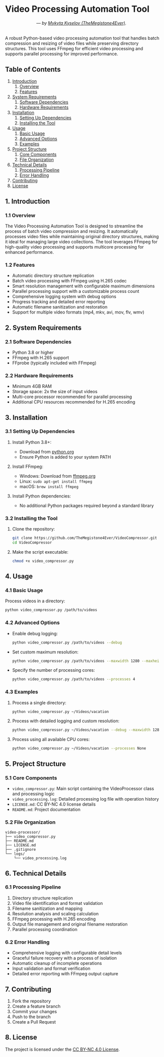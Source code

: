 # Video Processing Automation Tool

###### &emsp;&emsp;&emsp;&emsp;&emsp;&emsp;&emsp; — by [Mykyta Kyselov (TheMegistone4Ever)](https://github.com/TheMegistone4Ever).

A robust Python-based video processing automation tool that handles batch compression and resizing of video files while
preserving directory structures.
This tool uses FFmpeg for efficient video processing and supports parallel processing
for improved performance.

## Table of Contents

1. [Introduction](#1-introduction)
    1. [Overview](#11-overview)
    2. [Features](#12-features)
2. [System Requirements](#2-system-requirements)
    1. [Software Dependencies](#21-software-dependencies)
    2. [Hardware Requirements](#22-hardware-requirements)
3. [Installation](#3-installation)
    1. [Setting Up Dependencies](#31-setting-up-dependencies)
    2. [Installing the Tool](#32-installing-the-tool)
4. [Usage](#4-usage)
    1. [Basic Usage](#41-basic-usage)
    2. [Advanced Options](#42-advanced-options)
    3. [Examples](#43-examples)
5. [Project Structure](#5-project-structure)
    1. [Core Components](#51-core-components)
    2. [File Organization](#52-file-organization)
6. [Technical Details](#6-technical-details)
    1. [Processing Pipeline](#61-processing-pipeline)
    2. [Error Handling](#62-error-handling)
7. [Contributing](#7-contributing)
8. [License](#8-license)

## 1. Introduction

### 1.1 Overview

The Video Processing Automation Tool is designed to streamline the process of batch video compression and resizing. It
automatically processes video files while maintaining original directory structures, making it ideal for managing large
video collections. The tool leverages FFmpeg for high-quality video processing and supports multicore processing for
enhanced performance.

### 1.2 Features

- Automatic directory structure replication
- Batch video processing with FFmpeg using H.265 codec
- Smart resolution management with configurable maximum dimensions
- Parallel processing support with a customizable process count
- Comprehensive logging system with debug options
- Progress tracking and detailed error reporting
- Automatic filename sanitization and restoration
- Support for multiple video formats (mp4, mkv, avi, mov, flv, wmv)

## 2. System Requirements

### 2.1 Software Dependencies

- Python 3.8 or higher
- FFmpeg with H.265 support
- FFprobe (typically included with FFmpeg)

### 2.2 Hardware Requirements

- Minimum 4GB RAM
- Storage space: 2x the size of input videos
- Multi-core processor recommended for parallel processing
- Additional CPU resources recommended for H.265 encoding

## 3. Installation

### 3.1 Setting Up Dependencies

1. Install Python 3.8+:
    - Download from [python.org](https://python.org)
    - Ensure Python is added to your system PATH

2. Install FFmpeg:
    - Windows: Download from [ffmpeg.org](https://ffmpeg.org)
    - Linux: `sudo apt-get install ffmpeg`
    - macOS: `brew install ffmpeg`

3. Install Python dependencies:
    - No additional Python packages required beyond a standard library

### 3.2 Installing the Tool

1. Clone the repository:
   ```bash
   git clone https://github.com/TheMegistone4Ever/VideoCompressor.git
   cd VideoCompressor
   ```

2. Make the script executable:
   ```bash
   chmod +x video_compressor.py
   ```

## 4. Usage

### 4.1 Basic Usage

Process videos in a directory:

```bash
python video_compressor.py /path/to/videos
```

### 4.2 Advanced Options

- Enable debug logging:
  ```bash
  python video_compressor.py /path/to/videos --debug
  ```

- Set custom maximum resolution:
  ```bash
  python video_compressor.py /path/to/videos --maxwidth 1280 --maxheight 720
  ```

- Specify the number of processing cores:
  ```bash
  python video_compressor.py /path/to/videos --processes 4
  ```

### 4.3 Examples

1. Process a single directory:
   ```bash
   python video_compressor.py ~/Videos/vacation
   ```

2. Process with detailed logging and custom resolution:
   ```bash
   python video_compressor.py ~/Videos/vacation --debug --maxwidth 1280 --maxheight 720
   ```

3. Process using all available CPU cores:
   ```bash
   python video_compressor.py ~/Videos/vacation --processes None
   ```

## 5. Project Structure

### 5.1 Core Components

- `video_compressor.py`: Main script containing the VideoProcessor class and processing logic
- `video_processing.log`: Detailed processing log file with operation history
- `LICENSE.md`: CC BY-NC 4.0 license details
- `README.md`: Project documentation

### 5.2 File Organization

```
video-processor/
├── video_compressor.py
├── README.md
├── LICENSE.md
├── .gitignore
└── logs/
    └── video_processing.log
```

## 6. Technical Details

### 6.1 Processing Pipeline

1. Directory structure replication
2. Video file identification and format validation
3. Filename sanitization and mapping
4. Resolution analysis and scaling calculation
5. FFmpeg processing with H.265 encoding
6. Output file management and original filename restoration
7. Parallel processing coordination

### 6.2 Error Handling

- Comprehensive logging with configurable detail levels
- Graceful failure recovery with a process of isolation
- Automatic cleanup of incomplete operations
- Input validation and format verification
- Detailed error reporting with FFmpeg output capture

## 7. Contributing

1. Fork the repository
2. Create a feature branch
3. Commit your changes
4. Push to the branch
5. Create a Pull Request

## 8. License

The project is licensed under the [CC BY-NC 4.0 License](LICENSE.md).
